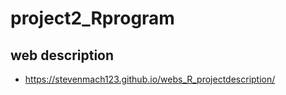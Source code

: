 # project2_Rprogram
## web description 
  * https://stevenmach123.github.io/webs_R_projectdescription/
